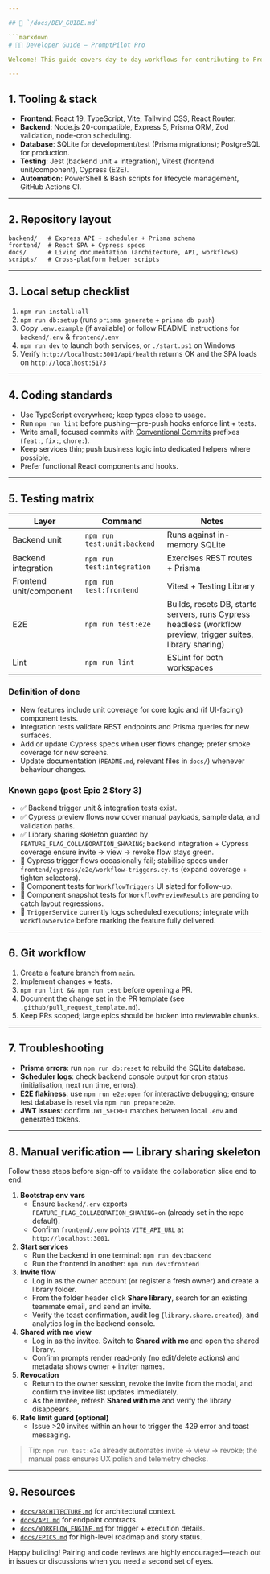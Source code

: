 ```yaml
---

## 📄 `/docs/DEV_GUIDE.md`

```markdown
# 🧑‍💻 Developer Guide — PromptPilot Pro

Welcome! This guide covers day-to-day workflows for contributing to PromptPilot Pro.

---
```


## 1. Tooling & stack
- **Frontend**: React 19, TypeScript, Vite, Tailwind CSS, React Router.
- **Backend**: Node.js 20-compatible, Express 5, Prisma ORM, Zod validation, node-cron scheduling.
- **Database**: SQLite for development/test (Prisma migrations); PostgreSQL for production.
- **Testing**: Jest (backend unit + integration), Vitest (frontend unit/component), Cypress (E2E).
- **Automation**: PowerShell & Bash scripts for lifecycle management, GitHub Actions CI.

---

## 2. Repository layout
```
backend/   # Express API + scheduler + Prisma schema
frontend/  # React SPA + Cypress specs
docs/      # Living documentation (architecture, API, workflows)
scripts/   # Cross-platform helper scripts
```

---

## 3. Local setup checklist
1. `npm run install:all`
2. `npm run db:setup` (runs `prisma generate` + `prisma db push`)
3. Copy `.env.example` (if available) or follow README instructions for `backend/.env` & `frontend/.env`
4. `npm run dev` to launch both services, or `./start.ps1` on Windows
5. Verify `http://localhost:3001/api/health` returns OK and the SPA loads on `http://localhost:5173`

---

## 4. Coding standards
- Use TypeScript everywhere; keep types close to usage.
- Run `npm run lint` before pushing—pre-push hooks enforce lint + tests.
- Write small, focused commits with [Conventional Commits](https://www.conventionalcommits.org/) prefixes (`feat:`, `fix:`, `chore:`).
- Keep services thin; push business logic into dedicated helpers where possible.
- Prefer functional React components and hooks.

---

## 5. Testing matrix

| Layer | Command | Notes |
|-------|---------|-------|
| Backend unit | `npm run test:unit:backend` | Runs against in-memory SQLite |
| Backend integration | `npm run test:integration` | Exercises REST routes + Prisma |
| Frontend unit/component | `npm run test:frontend` | Vitest + Testing Library |
| E2E | `npm run test:e2e` | Builds, resets DB, starts servers, runs Cypress headless (workflow preview, trigger suites, library sharing) |
| Lint | `npm run lint` | ESLint for both workspaces |

### Definition of done
- New features include unit coverage for core logic and (if UI-facing) component tests.
- Integration tests validate REST endpoints and Prisma queries for new surfaces.
- Add or update Cypress specs when user flows change; prefer smoke coverage for new screens.
- Update documentation (`README.md`, relevant files in `docs/`) whenever behaviour changes.

### Known gaps (post Epic 2 Story 3)
- ✅ Backend trigger unit & integration tests exist.
- ✅ Cypress preview flows now cover manual payloads, sample data, and validation paths.
- ✅ Library sharing skeleton guarded by `FEATURE_FLAG_COLLABORATION_SHARING`; backend integration + Cypress coverage ensure invite → view → revoke flow stays green.
- 🚧 Cypress trigger flows occasionally fail; stabilise specs under `frontend/cypress/e2e/workflow-triggers.cy.ts` (expand coverage + tighten selectors).
- 🚧 Component tests for `WorkflowTriggers` UI slated for follow-up.
- 🚧 Component snapshot tests for `WorkflowPreviewResults` are pending to catch layout regressions.
- 🚧 `TriggerService` currently logs scheduled executions; integrate with `WorkflowService` before marking the feature fully delivered.

---

## 6. Git workflow
1. Create a feature branch from `main`.
2. Implement changes + tests.
3. `npm run lint && npm run test` before opening a PR.
4. Document the change set in the PR template (see `.github/pull_request_template.md`).
5. Keep PRs scoped; large epics should be broken into reviewable chunks.

---

## 7. Troubleshooting
- **Prisma errors**: run `npm run db:reset` to rebuild the SQLite database.
- **Scheduler logs**: check backend console output for cron status (initialisation, next run time, errors).
- **E2E flakiness**: use `npm run e2e:open` for interactive debugging; ensure test database is reset via `npm run prepare:e2e`.
- **JWT issues**: confirm `JWT_SECRET` matches between local `.env` and generated tokens.

---

## 8. Manual verification — Library sharing skeleton

Follow these steps before sign-off to validate the collaboration slice end to end:

1. **Bootstrap env vars**
	- Ensure `backend/.env` exports `FEATURE_FLAG_COLLABORATION_SHARING=on` (already set in the repo default).
	- Confirm `frontend/.env` points `VITE_API_URL` at `http://localhost:3001`.
2. **Start services**
	- Run the backend in one terminal: `npm run dev:backend`
	- Run the frontend in another: `npm run dev:frontend`
3. **Invite flow**
	- Log in as the owner account (or register a fresh owner) and create a library folder.
	- From the folder header click **Share library**, search for an existing teammate email, and send an invite.
	- Verify the toast confirmation, audit log (`library.share.created`), and analytics log in the backend console.
4. **Shared with me view**
	- Log in as the invitee. Switch to **Shared with me** and open the shared library.
	- Confirm prompts render read-only (no edit/delete actions) and metadata shows owner + inviter names.
5. **Revocation**
	- Return to the owner session, revoke the invite from the modal, and confirm the invitee list updates immediately.
	- As the invitee, refresh **Shared with me** and verify the library disappears.
6. **Rate limit guard (optional)**
	- Issue >20 invites within an hour to trigger the 429 error and toast messaging.

> Tip: `npm run test:e2e` already automates invite → view → revoke; the manual pass ensures UX polish and telemetry checks.

---

## 9. Resources
- [`docs/ARCHITECTURE.md`](ARCHITECTURE.md) for architectural context.
- [`docs/API.md`](API.md) for endpoint contracts.
- [`docs/WORKFLOW_ENGINE.md`](WORKFLOW_ENGINE.md) for trigger + execution details.
- [`docs/EPICS.md`](EPICS.md) for high-level roadmap and story status.

Happy building! Pairing and code reviews are highly encouraged—reach out in issues or discussions when you need a second set of eyes.
````